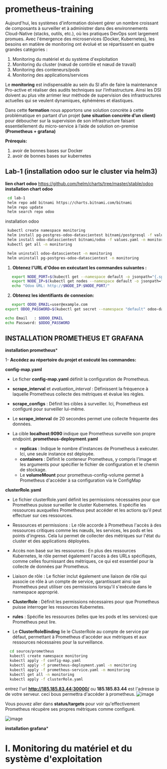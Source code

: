 # prometheus-training
Aujourd'hui, les systèmes d'information doivent gérer un nombre croissant de composants à surveiller et à administrer dans des environnements Cloud-Native (stacks, outils, etc.), où les pratiques DevOps sont largement promues. Avec l'émergence des microservices (Docker, Kubernetes), les besoins en matière de monitoring ont évolué et se répartissent en quatre grandes catégories :

1. Monitoring du matériel et du système d'exploitation
2. Monitoring du cluster (nœud de contrôle et nœud de travail)
3. Monitoring des conteneurs/pods
4. Monitoring des applications/services

Le **monitoring** est indispensable au sein du SI afin de faire la maintenance Pro-active et réaliser des audits techniques sur l’infrastructure. Ainsi les DSI doivent au plus vite arrimer leur méthode de supervision des infrastructures actuelles qui se veulent dynamiques, éphémères et élastiques.

Dans cette **formation** nous apportons une solution concrète à cette problématique en partant d’un projet **(une situation concrète d’un client)** pour déboucher sur la supervision de son infrastructure faisant essentiellement du micro-service à l’aide de solution on-premise **(Prometheus + grafana)**

**Prérequis:**

1. avoir de bonnes bases sur Docker 
2. avoir de bonnes bases sur kubernetes


## Lab-1 (installation odoo sur le cluster via helm3)
**lien chart odoo** https://github.com/helm/charts/tree/master/stable/odoo
**installation chart odoo**
```bash
 cd lab-1
 helm repo add bitnami https://charts.bitnami.com/bitnami
 helm repo update
 helm search repo odoo
```
installation odoo
```bash
 kubectl create namespace monitoring
 helm install pg-postgres-odoo-datascientest bitnami/postgresql -f values_postgres.yaml -n monitoring
 helm install odoo-datascientest bitnami/odoo -f values.yaml -n monitoring
 kubectl get all -n monitoring

 helm uninstall odoo-datascientest -n monitoring
 helm uninstall pg-postgres-odoo-datascientest -n monitoring
```
1. **Obtenez l'URL d'Odoo en exécutant les commandes suivantes :**

```bash
   export NODE_PORT=$(kubectl get --namespace default -o jsonpath="{.spec.ports[0].nodePort}" services odoo-datascientest)
   export NODE_IP=$(kubectl get nodes --namespace default -o jsonpath="{.items[0].status.addresses[0].address}")
   echo "Odoo URL: http://$NODE_IP:$NODE_PORT/"
```
2. **Obtenez les identifiants de connexion:**
```bash
   export ODOO_EMAIL=user@example.com
export ODOO_PASSWORD=$(kubectl get secret --namespace "default" odoo-datascientest -o jsonpath="{.data.odoo-password}" | base64 -d)

echo Email   : $ODOO_EMAIL
echo Password: $ODOO_PASSWORD
```

## INSTALLATION PROMETHEUS ET GRAFANA

**installation prometheus***

 1- **Accédez au répertoire du projet  et exécuté les commandes:**
  
  **config-map.yaml**
  - Le ficher **config-map.yaml** définit la configuration de Prometheus.
  
  - **scrape_interval** et *evaluation_interval* : Définissent la fréquence à laquelle Prometheus collecte des métriques et évalue les règles.

  - **scrape_configs** : Définit les cibles à surveiller. Ici, Prometheus est configuré pour surveiller lui-même.

  - Le **scrape_interval** de 20 secondes permet une collecte fréquente des données.
  - La cible **localhost:9090** indique que Prometheus surveille son propre endpoint.
  **prometheus-deployment.yaml**
    - **replicas** : Indique le nombre d'instances de Prometheus à exécuter. Ici, une seule instance est déployée.
    - **containers** : Définit le conteneur Prometheus, y compris l'image et les arguments pour spécifier le fichier de configuration et le chemin de stockage.
    - Le **volumeMount** pour prometheus-config-volume permet à Prometheus d'accéder à sa configuration via le ConfigMap

 **clusterRole.yaml**
 - Le fichier clusterRole.yaml définit les permissions nécessaires pour que Prometheus puisse surveiller le cluster Kubernetes. Il spécifie les ressources auxquelles Prometheus peut accéder et les actions qu'il peut effectuer sur ces ressources.

- Ressources et permissions : Le rôle accorde à Prometheus l'accès à des ressources critiques comme les nœuds, les services, les pods et les points d'ingress. Cela lui permet de collecter des métriques sur l'état du cluster et des applications déployées.
  
- Accès non basé sur les ressources : En plus des ressources Kubernetes, le rôle permet également l'accès à des URLs spécifiques, comme celles fournissant des métriques, ce qui est essentiel pour la collecte de données par Prometheus.
- Liaison de rôle : Le fichier inclut également une liaison de rôle qui associe ce rôle à un compte de service, garantissant ainsi que Prometheus peut utiliser ces permissions lorsqu'il s'exécute dans le namespace approprié.
  
- **ClusterRole** : Définit les permissions nécessaires pour que Prometheus puisse interroger les ressources Kubernetes.
- **rules** : Spécifie les ressources (telles que les pods et les services) que Prometheus peut lire.
- Le **ClusterRoleBinding** lie le ClusterRole au compte de service par défaut, permettant à Prometheus d'accéder aux métriques et aux ressources nécessaires pour la surveillance.
  
```bash
  cd source/prometheus
  kubectl create namespace monitoring
  kubectl apply -f config-map.yaml
  kubectl apply -f prometheus-deployment.yaml -n monitoring
  kubectl apply -f prometheus-service.yaml -n monitoring
  kubectl get all -n monitoring
  kubectl apply -f clusterRole.yaml
```
entrez l'url **http://185.185.83.44:30000/** ou **185.185.83.44** est l'adresse ip de votre serveur. ceci bous permettra d'accéder à prometheus.
![image](https://github.com/user-attachments/assets/5010e7b1-0e90-4088-a436-fec22680c2ab)


Vous pouvez aller dans **status/targets** pour voir qu'effectivement Prometheus récupère ses propres métriques comme configuré.

![image](https://github.com/user-attachments/assets/231aec6a-b75d-4ea3-95eb-414b2999668d)

**installation grafana***

# I. Monitoring du matériel et du système d'exploitation

